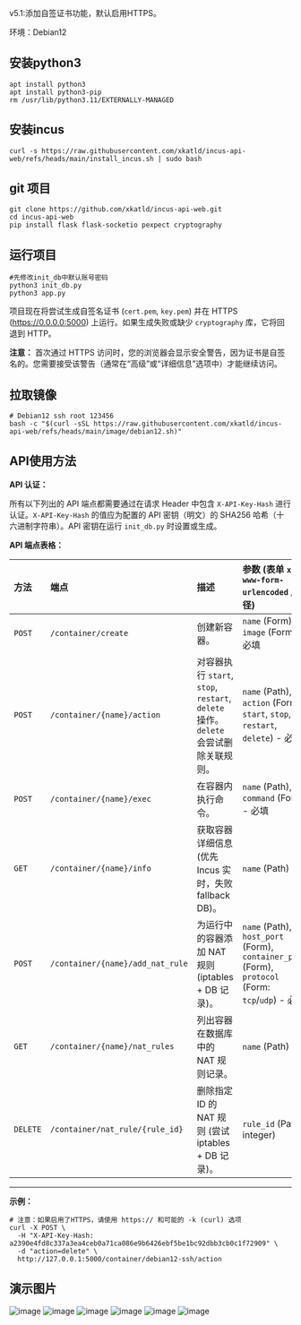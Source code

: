 v5.1:添加自签证书功能，默认启用HTTPS。

环境：Debian12

## 安装python3
~~~
apt install python3
apt install python3-pip
rm /usr/lib/python3.11/EXTERNALLY-MANAGED
~~~

## 安装incus
~~~
curl -s https://raw.githubusercontent.com/xkatld/incus-api-web/refs/heads/main/install_incus.sh | sudo bash
~~~

## git 项目
~~~
git clone https://github.com/xkatld/incus-api-web.git
cd incus-api-web
pip install flask flask-socketio pexpect cryptography
~~~

## 运行项目
~~~
#先修改init_db中默认账号密码
python3 init_db.py
python3 app.py
~~~
项目现在将尝试生成自签名证书 (`cert.pem`, `key.pem`) 并在 HTTPS (https://0.0.0.0:5000) 上运行。如果生成失败或缺少 `cryptography` 库，它将回退到 HTTP。

**注意：** 首次通过 HTTPS 访问时，您的浏览器会显示安全警告，因为证书是自签名的。您需要接受该警告（通常在“高级”或“详细信息”选项中）才能继续访问。

## 拉取镜像
~~~
# Debian12 ssh root 123456
bash -c "$(curl -sSL https://raw.githubusercontent.com/xkatld/incus-api-web/refs/heads/main/image/debian12.sh)"
~~~

## API使用方法

**API 认证：**

所有以下列出的 API 端点都需要通过在请求 Header 中包含 `X-API-Key-Hash` 进行认证。`X-API-Key-Hash` 的值应为配置的 API 密钥（明文）的 SHA256 哈希（十六进制字符串）。API 密钥在运行 `init_db.py` 时设置或生成。

**API 端点表格：**

| 方法     | 端点                             | 描述                                       | 参数 (表单 `x-www-form-urlencoded` / 路径)                               | 成功响应 (Status) | 主要错误响应 (Status)        |
| :------- | :------------------------------- | :----------------------------------------- | :----------------------------------------------------------------------- | :---------------- | :--------------------------- |
| `POST`   | `/container/create`              | 创建新容器。                               | `name` (Form), `image` (Form) - 必填                                     | `200 OK`          | `400`, `401`, `409`, `500`   |
| `POST`   | `/container/{name}/action`       | 对容器执行 `start`, `stop`, `restart`, `delete` 操作。`delete` 会尝试删除关联规则。 | `name` (Path), `action` (Form: `start`, `stop`, `restart`, `delete`) - 必填 | `200 OK`          | `400`, `401`, `500`          |
| `POST`   | `/container/{name}/exec`         | 在容器内执行命令。                         | `name` (Path), `command` (Form) - 必填                                   | `200 OK`          | `400`, `401`, `500`          |
| `GET`    | `/container/{name}/info`         | 获取容器详细信息 (优先 Incus 实时，失败 fallback DB)。 | `name` (Path)                                                            | `200 OK`          | `401`, `404`                 |
| `POST`   | `/container/{name}/add_nat_rule` | 为运行中的容器添加 NAT 规则 (iptables + DB 记录)。 | `name` (Path), `host_port` (Form), `container_port` (Form), `protocol` (Form: `tcp`/`udp`) - 必填 | `200 OK` (含Warning可能) | `400`, `401`, `404`, `500`   |
| `GET`    | `/container/{name}/nat_rules`    | 列出容器在数据库中的 NAT 规则记录。        | `name` (Path)                                                            | `200 OK`          | `401`, `500`                 |
| `DELETE` | `/container/nat_rule/{rule_id}`  | 删除指定 ID 的 NAT 规则 (尝试 iptables + DB 记录)。 | `rule_id` (Path, integer)                                                | `200 OK` (含Warning可能) | `401`, `500`                 |

---

**示例：**
~~~
# 注意：如果启用了HTTPS，请使用 https:// 和可能的 -k (curl) 选项
curl -X POST \
  -H "X-API-Key-Hash: a2390e4fd8c337a3ea4ceb0a71ca086e9b6426ebf5be1bc92dbb3cb0c1f72909" \
  -d "action=delete" \
  http://127.0.0.1:5000/container/debian12-ssh/action
~~~

## 演示图片
![image](https://github.com/user-attachments/assets/d11e24e7-d469-43b0-9f3d-e1e8d2f7d0d1)
![image](https://github.com/user-attachments/assets/b9b72320-311b-4885-8583-323ae2896f4b)
![image](https://github.com/user-attachments/assets/22a12c0f-bf72-49f2-abf6-6602e04dce21)
![image](https://github.com/user-attachments/assets/6eb56a4d-aa48-49fe-8708-3eebaa801100)
![image](https://github.com/user-attachments/assets/2ee01dec-40ff-45ee-9bb3-3c4c21e208b7)
![image](https://github.com/user-attachments/assets/b9ddffba-58e1-4009-92fc-6ef9a4c03d3d)

